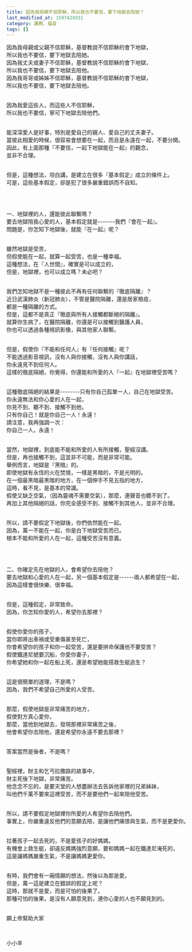 ```yaml
---
title: 因為我母親不信耶穌，所以我也不要信，要下地獄去陪她？
last_modified_at: 1597424551
category: 護教、福音
tags: []
---
```


<p>因為我母親或父親不信耶穌，基督教說不信耶穌的會下地獄，<br>
所以我也不要信，要下地獄去陪她。<br>
因為我丈夫或妻子不信耶穌，基督教說不信耶穌的會下地獄，<br>
所以我也不要信，要下地獄去陪他。<br>
因為我哥哥或姊姊不信耶穌，基督教說不信耶穌的會下地獄，<br>
所以我也不要信，要下地獄去陪他。</p>

<p><br>
因為我愛這些人，而這些人不信耶穌，<br>
所以我也不要信，寧可下地獄去陪他們。</p>

<p><br>
能深深愛人是好事，特別是愛自己的親人、愛自己的丈夫妻子。<br>
當彼此相愛的時候，很容易會想要在一起，而且是永遠在一起，不要分開。<br>
因此，有上面那種『不要信，一起下地獄能在一起』的觀念，<br>
並非不合理。</p>

<p><br>
但是，這種想法，坦白講，是建立在很多『基本假定』成立的條件上。<br>
可是，這些基本假定，卻是犯了很多嚴重錯誤而不自知。</p>

<p>&nbsp;</p>

<p><br>
一、地獄裡的人，還能彼此聯繫嗎？<br>
要去地獄陪我心愛的人，基本假定就是-------我們『會在一起』。<br>
問題是，你怎知下地獄後，就能『在一起』呢？</p>

<p><br>
雖然地獄是受苦，<br>
但假使能在一起，就算一起受苦，也是一種幸福。<br>
這種想法，在『人世間』，確實是可以成立的，<br>
但是，地獄裡，也可以成立嗎？未必吧？</p>

<p><br>
我們怎知地獄不是一種彼此不再有任何聯繫的『徹底隔離』？<br>
近日武漢肺炎（新冠肺炎），不管是醫院隔離，還是居家檢疫，<br>
都是一種隔離的方式。<br>
但是，這都不是真正『徹底與所有人接觸都斷絕的隔離』。<br>
就算你生病了，在醫院隔離，你還是可以接觸到醫護人員，<br>
你也可以透過各種視訊影像，與其他家人聯繫。</p>

<p><br>
但是，假使你『不能和任何人』有『任何接觸』呢？<br>
不能透過影音視訊，沒有人與你接觸，沒有人與你講話，<br>
你永遠見不到任何人。<br>
這樣的徹底隔絕，你覺得，你還能和所愛的人『一起』在地獄裡受苦嗎？</p>

<p><br>
這種徹底隔絕的結果是--------只有你自己孤單一人，自己在地獄受苦。<br>
你永遠無法和你心愛的人在一起，<br>
你見不到、聽不到、接觸不到他。<br>
只有你自己！就是你自己一人！永遠！<br>
請注意，我再強調一次：<br>
你自己一人，永遠！</p>

<p><br>
當然，地獄裡，到底能不能和所愛的人有所接觸，聖經沒講。<br>
但是，再也接觸不到，這並非不可能，而是非常可能。<br>
舉例而言，地獄是『黑暗』的。<br>
即使地獄有永恆的火在焚燒，一樣是黑暗的，不是光明的。<br>
在一個最黑暗最黑暗的地方，在一個伸手不見五指的地方，<br>
這時，看不見，是基本的常識。<br>
假使又缺乏空氣，（因為靈魂不需要空氣），那麼，連聲音也聽不到了。<br>
再加上其他隔絕的話，你完全感受不到、接觸不到其他人，並非不合理。</p>

<p><br>
所以，請不要假定下地獄後，你們依然能在一起。<br>
因為，萬一不能在一起，你是白下地獄受苦而已。<br>
根本不能和所愛的人在一起，這種受苦沒有意義。</p>

<p>&nbsp;</p>

<p><br>
二、你確定先在地獄的人，會希望你去陪他？<br>
要去地獄和心愛的人在一起，另一個基本假定是------兩人都希望在一起，<br>
因為這樣會很快樂、很幸福。</p>

<p><br>
但是，這種假定，非常致命。<br>
因為，你怎知你愛的人，希望你去那裡？</p>

<p><br>
假使你愛你的孩子，<br>
當你即將出車禍或受重傷甚至死亡，<br>
你會希望你的孩子和你一起受苦，還是要拼命保護他不要受苦？<br>
假使鐵達尼號要沉船，你愛你妻子，<br>
你希望她和你一起在船上死，還是希望她能搭救生艇逃生？</p>

<p><br>
這是很簡單的道理，不是嗎？<br>
因為，我們不希望自己所愛的人受苦。</p>

<p><br>
那麼，假使地獄是非常痛苦的地方，<br>
假使對方真心愛你，<br>
那麼，當他到地獄去，發現那裡非常痛苦之後，<br>
他會希望你去陪他，還是希望你永遠不要去那裡？</p>

<p><br>
答案當然是後者，不是嗎？</p>

<p><br>
聖經裡，財主和乞丐拉撒路的故事中，<br>
財主死後下地獄，非常痛苦。<br>
他念念不忘的，是要天堂的人想盡辦法去告訴他家裡的兄弟姊妹，<br>
叫他們千萬不要來這裡受苦，而不是要他們一起來陪他受苦。</p>

<p><br>
所以，請不要假定地獄裡你所愛的人希望你去陪他們。<br>
事實上，你嚴重違反他們的意願去陪，是讓他們痛恨與生氣，而不是更愛你。</p>

<p><br>
拉著孩子一起去死的，不是愛孩子的好媽媽。<br>
有機會上救生艇，卻違反媽媽強烈意願，要和媽媽一起在鐵達尼淹死的，<br>
這是讓媽媽嚴重生氣，不是讓媽媽更愛你。</p>

<p><br>
有時，我們會有一廂情願的想法，然後以為那是愛。<br>
但是，萬一這是建立在錯誤的假定上呢？<br>
這時，那就不是愛，而是可怕的後果了。<br>
那種可怕的後果，是沒有人願意見到，連你心愛的人也不願見到的。</p>

<p><br>
願上帝幫助大家</p>

<p>&nbsp;</p>

<p>小小羊</p>

